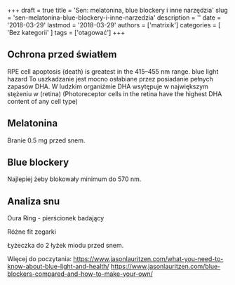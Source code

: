 +++
draft = true
title = 'Sen: melatonina, blue blockery i inne narzędzia'
slug = 'sen-melatonina-blue-blockery-i-inne-narzedzia'
description = ''
date = '2018-03-29'
lastmod = '2018-03-29'
authors = ['matrixik']
categories = [
  'Bez kategorii'
]
tags = ['otagować']
+++


## Ochrona przed światłem



RPE cell apoptosis (death) is greatest in the 415–455 nm range. 
blue light hazard
To uszkadzanie jest mocno osłabiane przez posiadanie pełnych zapasów DHA. W ludzkim organiźmie DHA wsytępuje w największym stężeniu w (retina) 
(Photoreceptor cells in the retina have the highest DHA content of any cell type)

## Melatonina

Branie 0.5 mg przed snem.

## Blue blockery

Najlepiej żeby blokowały minimum do 570 nm.

## Analiza snu

Oura Ring - pierścionek badający 

Różne fit zegarki


Łyżeczka do 2 łyżek miodu przed snem.

Więcej do poczytania:
<https://www.jasonlauritzen.com/what-you-need-to-know-about-blue-light-and-health/>
<https://www.jasonlauritzen.com/blue-blockers-compared-and-how-to-make-your-own/>
